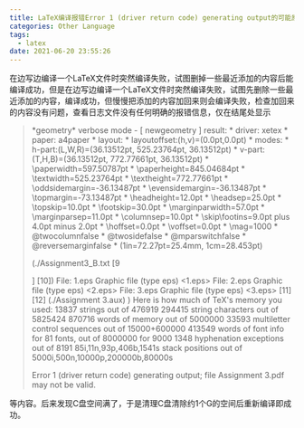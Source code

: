 ```yaml
---
title: LaTeX编译报错Error 1 (driver return code) generating output的可能原因
categories: Other Language
tags:
  - latex
date: 2021-06-20 23:55:26
---
```


在边写边编译一个LaTeX文件时突然编译失败，试图删掉一些最近添加的内容后能编译成功，但是在边写边编译一个LaTeX文件时突然编译失败，试图先删除一些最近添加的内容，编译成功，但慢慢把添加的内容加回来则会编译失败，检查加回来的内容没有问题，查看日志文件没有任何明确的报错信息，仅在结尾处显示

> \*geometry* verbose mode - [ newgeometry ] result:
> \* driver: xetex
> \* paper: a4paper
> \* layout: <same size as paper>
> \* layoutoffset:(h,v)=(0.0pt,0.0pt)
> \* modes: 
> \* h-part:(L,W,R)=(36.13512pt, 525.23764pt, 36.13512pt)
> \* v-part:(T,H,B)=(36.13512pt, 772.77661pt, 36.13512pt)
> \* \paperwidth=597.50787pt
> \* \paperheight=845.04684pt
> \* \textwidth=525.23764pt
> \* \textheight=772.77661pt
> \* \oddsidemargin=-36.13487pt
> \* \evensidemargin=-36.13487pt
> \* \topmargin=-73.13487pt
> \* \headheight=12.0pt
> \* \headsep=25.0pt
> \* \topskip=10.0pt
> \* \footskip=30.0pt
> \* \marginparwidth=57.0pt
> \* \marginparsep=11.0pt
> \* \columnsep=10.0pt
> \* \skip\footins=9.0pt plus 4.0pt minus 2.0pt
> \* \hoffset=0.0pt
> \* \voffset=0.0pt
> \* \mag=1000
> \* \@twocolumnfalse
> \* \@twosidefalse
> \* \@mparswitchfalse
> \* \@reversemarginfalse
> \* (1in=72.27pt=25.4mm, 1cm=28.453pt)
>
> (./Assignment3_B.txt [9
>
> ] [10])
> File: 1.eps Graphic file (type eps)
> <1.eps>
> File: 2.eps Graphic file (type eps)
> <2.eps>
> File: 3.eps Graphic file (type eps)
> <3.eps>
>  [11] [12] (./Assignment 3.aux) ) 
> Here is how much of TeX's memory you used:
>  13837 strings out of 476919
>  294415 string characters out of 5825424
>  870716 words of memory out of 5000000
>  33593 multiletter control sequences out of 15000+600000
>  413549 words of font info for 81 fonts, out of 8000000 for 9000
>  1348 hyphenation exceptions out of 8191
>  85i,11n,93p,406b,1541s stack positions out of 5000i,500n,10000p,200000b,80000s
>
> Error 1 (driver return code) generating output;
> file Assignment 3.pdf may not be valid.

等内容。后来发现C盘空间满了，于是清理C盘清除约1个G的空间后重新编译即成功。
